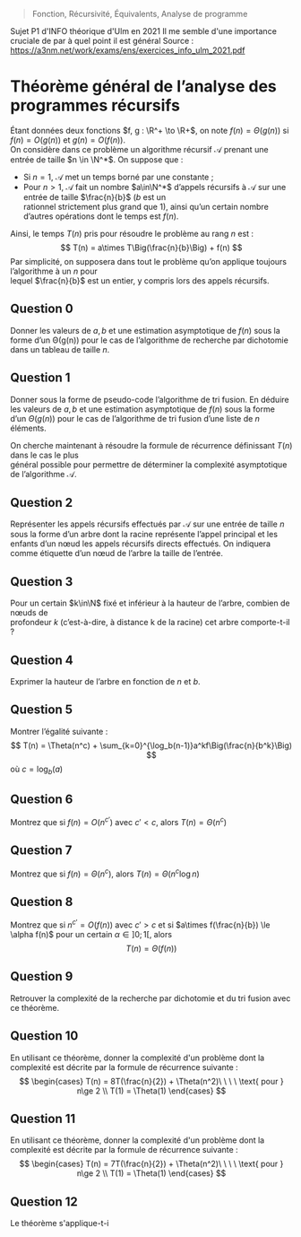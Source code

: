 > Fonction, Récursivité, Équivalents, Analyse de programme

Sujet P1 d'INFO théorique d'Ulm en 2021
Il me semble d'une importance cruciale de par à quel point il est général
Source : https://a3nm.net/work/exams/ens/exercices_info_ulm_2021.pdf
# Théorème général de l’analyse des programmes récursifs
Étant données deux fonctions $f, g : \R^+ \to \R+$, on note $f (n) = \Theta(g(n))$ si $f(n) = O(g(n))$ et $g(n) = O(f(n))$.  
On considère dans ce problème un algorithme récursif $\mathcal{A}$ prenant une entrée de taille $n \in \N^*$. On suppose que :
 - Si $n = 1$,  $\mathcal{A}$ met un temps borné par une constante ;  
 - Pour $n > 1$, $\mathcal{A}$ fait un nombre $a\in\N^*$ d’appels récursifs à $\mathcal{A}$ sur une entrée de taille $\frac{n}{b}$ ($b$ est un  
rationnel strictement plus grand que 1), ainsi qu’un certain nombre d’autres opérations dont le temps est $f (n)$.

Ainsi, le temps $T(n)$ pris pour résoudre le problème au rang $n$ est :
$$
T(n) = a\times T\Big(\frac{n}{b}\Big) + f(n)
$$
Par simplicité, on supposera dans tout le problème qu’on applique toujours l’algorithme à un $n$ pour  
lequel $\frac{n}{b}$ est un entier, y compris lors des appels récursifs.
## Question 0
Donner les valeurs de $a, b$ et une estimation asymptotique de $f(n)$ sous la forme d’un Θ(g(n)) pour le cas de l’algorithme de recherche par dichotomie dans un tableau de taille $n$.
## Question 1
Donner sous la forme de pseudo-code l’algorithme de tri fusion.
En déduire les valeurs de $a, b$ et une estimation asymptotique de $f(n)$ sous la forme d’un $Θ(g(n))$ pour le cas de l’algorithme de tri fusion d’une liste de $n$ éléments.

On cherche maintenant à résoudre la formule de récurrence définissant $T(n)$ dans le cas le plus  
général possible pour permettre de déterminer la complexité asymptotique de l’algorithme $\mathcal{A}$.
## Question 2
Représenter les appels récursifs effectués par $\mathcal{A}$ sur une entrée de taille $n$ sous la forme d’un arbre dont la racine représente l’appel principal et les enfants d’un nœud les appels récursifs directs effectués.
On indiquera comme étiquette d’un nœud de l’arbre la taille de l’entrée.

## Question 3
Pour un certain $k\in\N$ fixé et inférieur à la hauteur de l’arbre, combien de nœuds de  
profondeur $k$ (c’est-à-dire, à distance  k  de la racine) cet arbre comporte-t-il ?

## Question 4
Exprimer la hauteur de l’arbre en fonction de $n$ et $b$.

## Question 5
Montrer l’égalité suivante :
$$
T(n) = \Theta(n^c) + \sum_{k=0}^{\log_b(n-1)}a^kf\Big(\frac{n}{b^k}\Big)
$$
où $c = \log_b(a)$

## Question 6

Montrez que si $f(n) = O(n^{c'})$ avec $c' < c$, alors $T(n) = \Theta(n ^c)$

## Question 7

Montrez que si $f(n) = \Theta(n^c)$, alors $T(n) = \Theta(n ^c\log n)$

## Question 8

Montrez que si $n^{c'}=O(f(n))$ avec $c'>c$ et si $a\times f(\frac{n}{b}) \le \alpha f(n)$ pour un certain $\alpha\in ]0;1[$, alors $$T(n) = \Theta(f(n))$$

## Question 9
Retrouver la complexité de la recherche par dichotomie et du tri fusion avec ce théorème.

## Question 10
En utilisant ce théorème, donner la complexité d'un problème dont la complexité est décrite par la formule de récurrence suivante :
$$
\begin{cases}
T(n) = 8T(\frac{n}{2}) + \Theta(n^2)\ \ \ \ \text{ pour } n\ge 2  \\
T(1) = \Theta(1)
\end{cases}
$$

## Question 11
En utilisant ce théorème, donner la complexité d'un problème dont la complexité est décrite par la formule de récurrence suivante :
$$
\begin{cases}
T(n) = 7T(\frac{n}{2}) + \Theta(n^2)\ \ \ \ \text{ pour } n\ge 2  \\
T(1) = \Theta(1)
\end{cases}
$$
## Question 12
Le théorème s'applique-t-i
<!--stackedit_data:
eyJoaXN0b3J5IjpbMTM3MzUxNDAwNiwtNzk5Nzc3Njk1LC0xMz
YwNjk2MTE0XX0=
-->